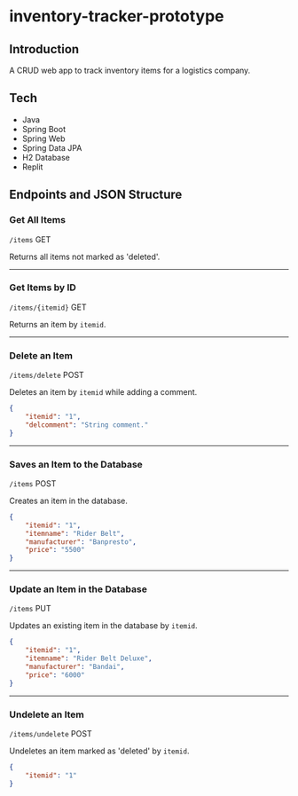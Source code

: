 # inventory-tracker-prototype
## Introduction
A CRUD web app to track inventory items for a logistics company.

## Tech
- Java
- Spring Boot
- Spring Web
- Spring Data JPA
- H2 Database
- Replit

## Endpoints and JSON Structure
### Get All Items
`/items` GET

Returns all items not marked as 'deleted'.
___
### Get Items by ID
`/items/{itemid}` GET

Returns an item by `itemid`.
___
### Delete an Item
`/items/delete` POST

Deletes an item by `itemid` while adding a comment.

```JSON
{
    "itemid": "1",
    "delcomment": "String comment."
}
```
___
### Saves an Item to the Database
`/items` POST

Creates an item in the database.
```JSON
{  
    "itemid": "1",  
    "itemname": "Rider Belt",  
    "manufacturer": "Banpresto",  
    "price": "5500"  
}
```
___
### Update an Item in the Database
`/items` PUT

Updates an existing item in the database by `itemid`.
```JSON
{  
    "itemid": "1",  
    "itemname": "Rider Belt Deluxe",  
    "manufacturer": "Bandai",  
    "price": "6000"  
}
```
___
### Undelete an Item
`/items/undelete` POST

Undeletes an item marked as 'deleted' by `itemid`.
```JSON
{  
    "itemid": "1"
}
```

